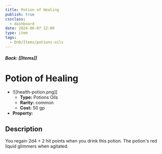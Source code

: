 ```yaml
---
title: Potion of Healing
publish: true
cssclass:
  - dashboard
date: 2024-06-07 12:00
type: item
tags:
  - DnD/Items/potions-oils
---
```


##### Back: [[Items]]

# Potion of Healing
- ![[health-potion.png]]
    - **Type:** Potions Oils
    - **Rarity:** common
    - **Cost:** 50 gp
- **Property:** 



## Description 

You regain 2d4 + 2 hit points when you drink this potion. The potion's red liquid glimmers when agitated.
